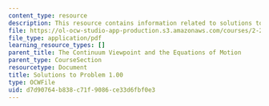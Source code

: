 ```yaml
---
content_type: resource
description: This resource contains information related to solutions to problem 1.00.
file: https://ol-ocw-studio-app-production.s3.amazonaws.com/courses/2-25-advanced-fluid-mechanics-fall-2013/d7d90764b838c71f9086ce33d6fbf0e3_MIT2_25F13_1.00_Solution.pdf
file_type: application/pdf
learning_resource_types: []
parent_title: The Continuum Viewpoint and the Equations of Motion
parent_type: CourseSection
resourcetype: Document
title: Solutions to Problem 1.00
type: OCWFile
uid: d7d90764-b838-c71f-9086-ce33d6fbf0e3
---
```


